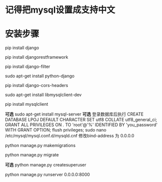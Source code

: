 # 记得把mysql设置成支持中文

# 安装步骤
pip install django

pip install djangorestframework

pip install django-filter

sudo apt-get install python-django

pip install django-cors-headers

sudo apt-get install libmysqlclient-dev

pip install mysqlclient

**可选** sudo apt-get install mysql-server 
**可选**  登录数据库后执行 
CREATE DATABASE LPOJ DEFAULT CHARACTER SET utf8 COLLATE utf8_general_ci;
GRANT ALL PRIVILEGES ON *.* TO 'root'@'%'  IDENTIFIED BY 'you_password'  WITH GRANT OPTION;
flush privileges;
sudo nano /etc/mysql/mysql.conf.d/mysqld.cnf 修改bind-address 为 0.0.0.0


 python manage.py makemigrations

python manage.py migrate

**可选** python manage.py createsuperuser

python manage.py runserver 0.0.0.0:8000